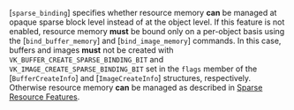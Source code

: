 [`sparse_binding`] specifies whether
resource memory  **can**  be managed at opaque sparse block level instead of
at the object level.
If this feature is not enabled, resource memory  **must**  be bound only on a
per-object basis using the [`bind_buffer_memory`] and
[`bind_image_memory`] commands.
In this case, buffers and images  **must**  not be created with
`VK_BUFFER_CREATE_SPARSE_BINDING_BIT` and
`VK_IMAGE_CREATE_SPARSE_BINDING_BIT` set in the `flags` member
of the [`BufferCreateInfo`] and [`ImageCreateInfo`] structures,
respectively.
Otherwise resource memory  **can**  be managed as described in
[Sparse Resource Features](https://www.khronos.org/registry/vulkan/specs/1.3-extensions/html/vkspec.html#sparsememory-sparseresourcefeatures).